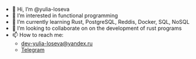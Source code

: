- 👋 Hi, I’m @yulia-loseva
- 👀 I’m interested in functional programming
- 🌱 I’m currently learning Rust, PostgreSQL, Reddis, Docker, SQL, NoSQL
- 💞️ I’m looking to collaborate on on the development of rust programs
- 📫 How to reach me:
  * dev-yulia-loseva@yandex.ru
  * [Telegram](https://t.me/Yulonok_ya/)

<!---
yulia-loseva/yulia-loseva is a ✨ special ✨ repository because its `README.md` (this file) appears on your GitHub profile.
You can click the Preview link to take a look at your changes.
--->
